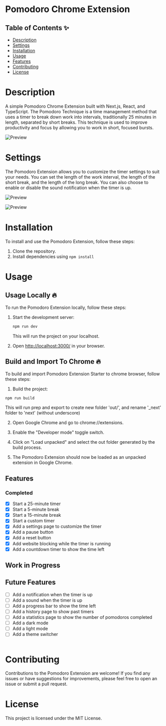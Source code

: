 # Pomodoro Chrome Extension

## Table of Contents ✨

- [Description](#description)
- [Settings](#settings)
- [Installation](#installation)
- [Usage](#usage)
- [Features](#features)
- [Contributing](#contributing)
- [License](#license)

# Description

A simple Pomodoro Chrome Extension built with Next.js, React, and TypeScript. The Pomodoro Technique is a time management method that uses a timer to break down work into intervals, traditionally 25 minutes in length, separated by short breaks. This technique is used to improve productivity and focus by allowing you to work in short, focused bursts.

![Preview](front.png)

# Settings

The Pomodoro Extension allows you to customize the timer settings to suit your needs. You can set the length of the work interval, the length of the short break, and the length of the long break. You can also choose to enable or disable the sound notification when the timer is up.

![Preview](image2.png)

![Preview](extension.png)

# Installation

To install and use the Pomodoro Extension, follow these steps:

1. Clone the repository.
2. Install dependencies using `npm install`

# Usage

## Usage Locally 🔥

To run the Pomodoro Extension locally, follow these steps:

1. Start the development server:

   ```sh
   npm run dev
   ```

   This will run the project on your localhost.

2. Open [http://localhost:3000/](http://localhost:3000/) in your browser.

## Build and Import To Chrome 🔥

To build and import Pomodoro Extension Starter to chrome browser, follow these steps:

1. Build the project:

```sh
npm run build
```

This will run prep and export to create new folder 'out/', and rename '\_next' folder to 'next' (without underscore)

2. Open Google Chrome and go to chrome://extensions.

3. Enable the "Developer mode" toggle switch.

4. Click on "Load unpacked" and select the out folder generated by the build process.

5. The Pomodoro Extension should now be loaded as an unpacked extension in Google Chrome.

## Features

### Completed

- [x] Start a 25-minute timer
- [x] Start a 5-minute break
- [x] Start a 15-minute break
- [x] Start a custom timer
- [x] Add a settings page to customize the timer
- [x] Add a pause button
- [x] Add a reset button
- [x] Add website blocking while the timer is running
- [x] Add a countdown timer to show the time left

## Work in Progress

## Future Features

- [ ] Add a notification when the timer is up
- [ ] Add a sound when the timer is up
- [ ] Add a progress bar to show the time left
- [ ] Add a history page to show past timers
- [ ] Add a statistics page to show the number of pomodoros completed
- [ ] Add a dark mode
- [ ] Add a light mode
- [ ] Add a theme switcher

```

```

# Contributing

Contributions to the Pomodoro Extension are welcome! If you find any issues or have suggestions for improvements, please feel free to open an issue or submit a pull request.

# License

This project is licensed under the MIT License.
